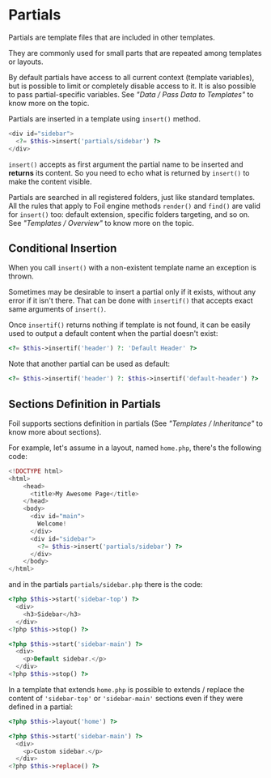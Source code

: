 <!--
currentMenu: "partials"
currentSection: "Templates"
title: "Partials"
-->

# Partials

Partials are template files that are included in other templates.

They are commonly used for small parts that are repeated among templates or layouts.

By default partials have access to all current context (template variables), but is possible to limit or completely
disable access to it. It is also possible to pass partial-specific variables.
See *"Data / Pass Data to Templates"* to know more on the topic.

Partials are inserted in a template using `insert()` method.

```php
<div id="sidebar">
  <?= $this->insert('partials/sidebar') ?>
</div>
```

`insert()` accepts as first argument the partial name to be inserted and **returns** its content.
So you need to echo what is returned by `insert()` to make the content visible.

Partials are searched in all registered folders, just like standard templates. All the rules that apply to Foil engine methods `render()` and `find()` are valid for `insert()` too: default extension, specific folders targeting, and so on.
See *"Templates / Overview"* to know more on the topic.

## Conditional Insertion

When you call `insert()` with a non-existent template name an exception is thrown.

Sometimes may be desirable to insert a partial only if it exists, without any error if it isn't there.
That can be done with `insertif()` that accepts exact same arguments of `insert()`.

Once `insertif()` returns nothing if template is not found, it can be easily used to output a default content when the partial doesn't exist:

```php
<?= $this->insertif('header') ?: 'Default Header' ?>
```

Note that another partial can be used as default:

```php
<?= $this->insertif('header') ?: $this->insertif('default-header') ?>
```

## Sections Definition in Partials

Foil supports sections definition in partials (See *"Templates / Inheritance"* to know more about sections).

For example, let's assume in a layout, named `home.php`, there's the following code:

```php
<!DOCTYPE html>
<html>
    <head>
      <title>My Awesome Page</title>
    </head>
    <body>
      <div id="main">
        Welcome!
      </div>
      <div id="sidebar">
        <?= $this->insert('partials/sidebar') ?>
      </div>
    </body>
</html>
```

and in the partials `partials/sidebar.php` there is the code:

```php
<?php $this->start('sidebar-top') ?>
  <div>
    <h3>Sidebar</h3>
  </div>
<?php $this->stop() ?>

<?php $this->start('sidebar-main') ?>
  <div>
    <p>Default sidebar.</p>
  </div>
<?php $this->stop() ?>
```

In a template that extends `home.php` is possible to extends / replace the content of `'sidebar-top'` or `'sidebar-main'`
sections even if they were defined in a partial:

```php
<?php $this->layout('home') ?>

<?php $this->start('sidebar-main') ?>
  <div>
    <p>Custom sidebar.</p>
  </div>
<?php $this->replace() ?>
```
